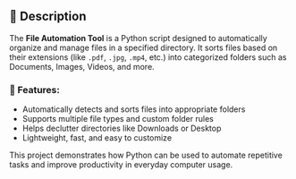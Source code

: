 

## 📝 Description

The **File Automation Tool** is a Python script designed to automatically organize and manage files in a specified directory. It sorts files based on their extensions (like `.pdf`, `.jpg`, `.mp4`, etc.) into categorized folders such as Documents, Images, Videos, and more.

### 🔹 Features:

* Automatically detects and sorts files into appropriate folders
* Supports multiple file types and custom folder rules
* Helps declutter directories like Downloads or Desktop
* Lightweight, fast, and easy to customize

This project demonstrates how Python can be used to automate repetitive tasks and improve productivity in everyday computer usage.



